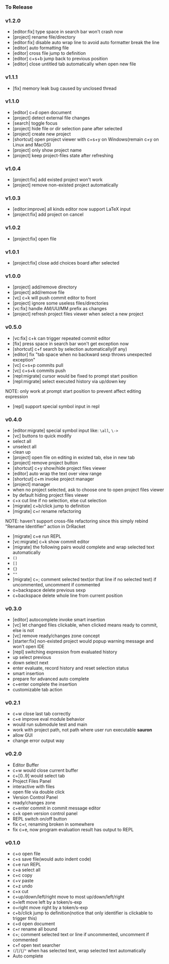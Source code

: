 ### To Release

### v1.2.0

* [editor:fix] type space in search bar won't crash now
* [project] rename file/directory
* [editor:fix] disable auto wrap line to avoid auto formatter break the line
* [editor] auto formatting file
* [editor] cross file jump to definition
* [editor] c+s+b jump back to previous position
* [editor] close untitled tab automatically when open new file

### v1.1.1

* [fix] memory leak bug caused by unclosed thread

### v1.1.0

* [editor] c+d open document
* [project] detect external file changes
* [search] toggle focus
* [project] hide file or dir selection pane after selected
* [project] create new project
* [shortcut] open project viewer with c+s+y on Windows(remain c+y on Linux and MacOS)
* [project] only show project name
* [project] keep project-files state after refreshing

### v1.0.4

* [project:fix] add existed project won't work
* [project] remove non-existed project automatically

### v1.0.3

* [editor:improve] all kinds editor now support LaTeX input
* [project:fix] add project on cancel

### v1.0.2

* [project:fix] open file

### v1.0.1

* [project:fix] close add choices board after selected

### v1.0.0

* [project] add/remove directory
* [project] add/remove file
* [vc] c+k will push commit editor to front
* [project] ignore some useless files/directories
* [vc:fix] handle AM/UU/MM prefix as changes
* [project] refresh project files viewer when select a new project

### v0.5.0

* [vc:fix] c+k can trigger repeated commit editor
* [fix] press space in search bar won't get exception now
* [shortcut] c+f search by selection automatically(if any)
* [editor] fix "tab space when no backward sexp throws unexpected exception"
* [vc] c+s+p commits pull
* [vc] c+s+k commits push
* [repl:migrate] cursor would be fixed to prompt start position
* [repl:migrate] select executed history via up/down key

NOTE: only work at prompt start position to prevent affect editing expression

* [repl] support special symbol input in repl

### v0.4.0

* [editor:migrate] special symbol input like: `\all`, `\->`
* [vc] buttons to quick modify
* select all
* unselect all
* clean up
* [project] open file on editing in existed tab, else in new tab
* [project] remove project button
* [shortcut] c+y show/hide project files viewer
* [editor] auto wrap the text over view range
* [shortcut] c+m invoke project manager
* [project] manager
* when no project selected, ask to choose one to open project files viewer
* by default hiding project files viewer
* c+x cut line if no selection, else cut selection
* [migrate] c+b/click jump to definition
* [migrate] c+r rename refactoring

NOTE: haven't support cross-file refactoring since this simply rebind "Rename Identifier" action in DrRacket

* [migrate] c+e run REPL
* [vc:migrate] c+k show commit editor
* [migrate] the following pairs would complete and wrap selected text automatically
* `()`
* `[]`
* `{}`
* `""`
* [migrate] c+; comment selected text(or that line if no selected text) if uncommented, uncomment if commented
* o+backspace delete previous sexp
* c+backspace delete whole line from current position

### v0.3.0

* [editor] autocomplete invoke smart insertion
* [vc] let changed files clickable, when clicked means ready to commit, else is not
* [vc] remove ready/changes zone concept
* [starter:fix] non-existed project would popup warning message and won't open IDE
* [repl] switching expression from evaluated history
* up select previous
* down select next
* enter evaluate, record history and reset selection status
* smart insertion
* prepare for advanced auto complete
* c+enter complete the insertion
* customizable tab action

### v0.2.1

* c+w close last tab correctly
* c+e improve eval module behavior
* would run submodule test and main
* work with project path, not path where user run executable **sauron**
* allow GUI
* change error output way

### v0.2.0

* Editor Buffer
* c+w would close current buffer
* c+[0..9] would select tab
* Project Files Panel
* interactive with files
* open file via double click
* Version Control Panel
* ready/changes zone
* c+enter commit in commit message editor
* c+k open version control panel
* REPL switch on/off button
* fix c+r, renaming broken in somewhere
* fix c+e, now program evaluation result has output to REPL

### v0.1.0

* c+o open file
* c+s save file(would auto indent code)
* c+e run REPL
* c+a select all
* c+c copy
* c+v paste
* c+z undo
* c+x cut
* c+up/down/left/right move to most up/down/left/right
* o+left move left by a token/s-exp
* o+right move right by a token/s-exp
* c+b/click jump to definition(notice that only identifier is clickable to trigger this)
* c+d open document
* c+r rename all bound
* c+; comment selected text or line if uncommented, uncomment if commented
* c+f open text searcher
* `(`/`[`/`{`/`"` when has selected text, wrap selected text automatically
* Auto complete
